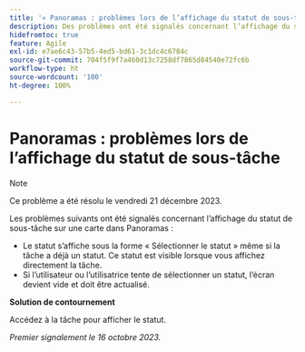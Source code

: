 ```yaml
---
title: '« Panoramas : problèmes lors de l’affichage du statut de sous-tâche »'
description: Des problèmes ont été signalés concernant l’affichage du statut de sous-tâche sur une carte dans Panoramas.
hidefromtoc: true
feature: Agile
exl-id: e7ae6c43-57b5-4ed5-bd61-3c1dc4c6784c
source-git-commit: 704f5f9f7a460d13c7258df7865d84540e72fc6b
workflow-type: ht
source-wordcount: '100'
ht-degree: 100%

---
```


# Panoramas : problèmes lors de l’affichage du statut de sous-tâche

>[!NOTE]
>
>Ce problème a été résolu le vendredi 21 décembre 2023.

Les problèmes suivants ont été signalés concernant l’affichage du statut de sous-tâche sur une carte dans Panoramas :

* Le statut s’affiche sous la forme « Sélectionner le statut » même si la tâche a déjà un statut. Ce statut est visible lorsque vous affichez directement la tâche.
* Si l’utilisateur ou l’utilisatrice tente de sélectionner un statut, l’écran devient vide et doit être actualisé.

**Solution de contournement**

Accédez à la tâche pour afficher le statut.

_Premier signalement le 16 octobre 2023._
